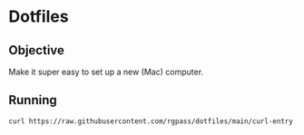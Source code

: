 # Dotfiles

## Objective

Make it super easy to set up a new (Mac) computer.

## Running

```bash
curl https://raw.githubusercontent.com/rgpass/dotfiles/main/curl-entry.sh | bash
```
